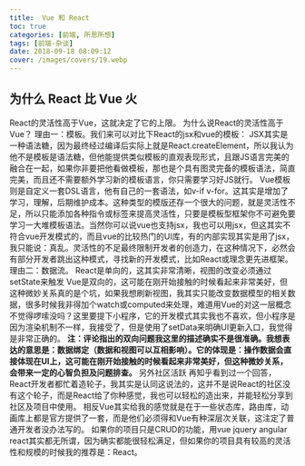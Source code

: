 ```yaml
---
title:  Vue 和 React
toc: true
categories: [前端, 所思所想]
tags: [前端-杂谈]
date: 2018-09-18 08:09:12
cover: /images/covers/19.webp
---
```


## 为什么 React 比 Vue 火


React的灵活性高于Vue，这就决定了它的上限。
为什么说React的灵活性高于Vue？
理由一：模板。我们来可以对比下React的jsx和vue的模板：
JSX其实是一种语法糖，因为最终经过编译后实际上就是React.createElement，所以我认为他不是模板是语法糖，但他能提供类似模板的直观表现形式，且跟JS语言完美的融合在一起，如果你非要把他看做模板，那也是个具有图灵完备的模板语法，简直完美，而且还不需要额外学习新的模板语言，你只需要学习好JS就行。
Vue模板则是自定义一套DSL语言，他有自己的一套语法，如v-if v-for。这其实是增加了学习，理解，后期维护成本。这种类型的模版还存一个很大的问题，就是灵活性不足，所以只能添加各种指令或标签来提高灵活性，只要是模板型框架你不可避免要学习一大堆模板语法。当然你可以说vue也支持jsx，我也可以用jsx，但这其实不符合vue开发模式的，而且vue的比较热门的UI库，有的内部实现其实是用了jsx，我只能说：真乱。灵活性的不足最终限制开发者的创造力，在这种情况下，必然会有部分开发者跳出这种模式，寻找新的开发模式，比如React或理念更先进框架。
理由二：数据流。
React是单向的，这其实非常清晰，视图的改变必须通过setState来触发
Vue是双向的，这可能在刚开始接触的时候看起来非常美好，但这种微妙关系真的是个坑，如果我想刷新视图，我其实只能改变数据模型的相关数据，很多时候我非得加个watch或computed来处理，难道用Vue的对这一层概念不觉得啰嗦没吗？这里要提下小程序，它的开发模式其实我也不喜欢，但小程序是因为渲染机制不一样，我接受了，但是使用了setData来明确UI更新入口，我觉得是非常正确的。
**注：评论指出的双向问题我这里的描述确实不是很准确。我想表达的意思是：数据绑定（数据和视图可以互相影响）。它的体现是：操作数据会直接体现在UI上，这可能在刚开始接触的时候看起来非常美好，但这种微妙关系，会带来一定的心智负担及问题排查。**
另外社区活跃
再知乎看到过一个回答，React开发者都忙着造轮子，我其实是认同这说法的，这并不是说React的社区没有这个轮子，而是React给了你种感觉，我也可以轻松的造出来，并能轻松分享到社区及项目中使用。
相反Vue其实给我的感觉就是在于一些状态库，路由库，动画库上都是官方提供了一套，而是他们必须得和Vue有种深层次关联，这注定了普通开发者没办法写的。
如果你的项目只是CRUD的功能，用vue jquery angular react其实都无所谓，因为确实都能很轻松满足，但如果你的项目具有较高的灵活性和规模的时候我的推荐是：React。

